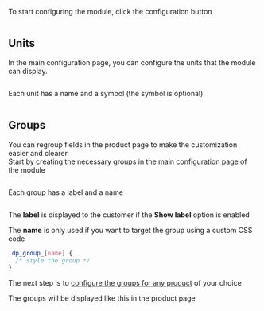 To start configuring the module, click the configuration button  

<img srcset="./images/install.jpg 2x" class="border">

## Units
In the main configuration page, you can configure the units that the module can display.

<img srcset="./images/units.jpg 2x">

Each unit has a name and a symbol (the symbol is optional)

<img srcset="./images/unit-edit.jpg 2x">

## Groups
You can regroup fields in the product page to make the customization easier and clearer.  
Start by creating the necessary groups in the main configuration page of the module

<img srcset="./images/groups.jpg 2x">

Each group has a label and a name

<img srcset="./images/group-edit.jpg 2x">

The **label** is displayed to the customer if the **Show label** option is enabled  

The **name** is only used if you want to target the group 
using a custom CSS code
```css
.dp_group_[name] {
  /* style the group */
}
```

The next step is to [configure the groups for any product](product-config/14-groups.md) of your choice

The groups will be displayed like this in the product page

<img srcset="./images/groups-preview.jpg 2x" class="border">

